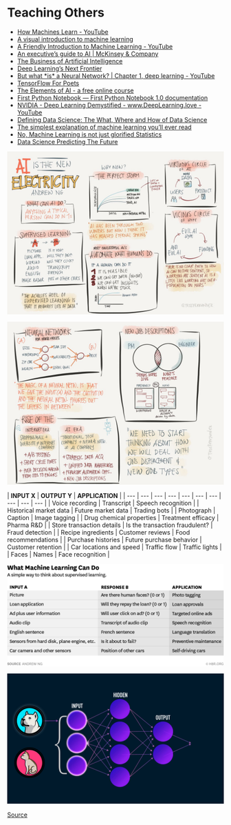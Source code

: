 # Teaching Others

* [How Machines Learn - YouTube](https://www.youtube.com/watch?v=R9OHn5ZF4Uo)
* [A visual introduction to machine learning](http://www.r2d3.us/visual-intro-to-machine-learning-part-1/)
* [A Friendly Introduction to Machine Learning - YouTube](https://www.youtube.com/watch?v=IpGxLWOIZy4)
* [An executive’s guide to AI \| McKinsey & Company](https://www.mckinsey.com/business-functions/mckinsey-analytics/our-insights/an-executives-guide-to-ai)
* [The Business of Artificial Intelligence](https://hbr.org/cover-story/2017/07/the-business-of-artificial-intelligence)
* [Deep Learning’s Next Frontier](https://hbr.org/webinar/2017/07/deep-learnings-next-frontier)
* [But what \*is\* a Neural Network? \| Chapter 1, deep learning - YouTube](https://www.youtube.com/watch?v=aircAruvnKk&list=PLZHQObOWTQDNU6R1_67000Dx_ZCJB-3pi)
* [TensorFlow For Poets](https://codelabs.developers.google.com/codelabs/tensorflow-for-poets/#0)
* [The Elements of AI - a free online course](https://www.elementsofai.com/)
* [First Python Notebook — First Python Notebook 1.0 documentation](http://www.firstpythonnotebook.org/)
* [NVIDIA - Deep Learning Demystified - www.DeepLearning.love - YouTube](https://www.youtube.com/watch?v=Hu6HH-_hRus)
* [Defining Data Science: The What, Where and How of Data Science](https://365datascience.com/defining-data-science/)
* [The simplest explanation of machine learning you’ll ever read](https://hackernoon.com/the-simplest-explanation-of-machine-learning-youll-ever-read-bebc0700047c)
* [No, Machine Learning is not just glorified Statistics](https://towardsdatascience.com/no-machine-learning-is-not-just-glorified-statistics-26d3952234e3)
* [Data Science Predicting The Future](https://www.kdnuggets.com/2018/06/data-science-predicting-future.html)

![](.gitbook/assets/image%20%2842%29.png)

![](.gitbook/assets/image%20%2832%29.png)



| **INPUT X** | **OUTPUT Y** | **APPLICATION** |
| --- | --- | --- | --- | --- | --- | --- | --- | --- | --- |
| Voice recording | Transcript | Speech recognition |
| Historical market data | Future market data | Trading bots |
| Photograph | Caption | Image tagging |
| Drug chemical properties | Treatment efficacy | Pharma R&D |
| Store transaction details | Is the transaction fraudulent? | Fraud detection |
| Recipe ingredients | Customer reviews | Food recommendations |
| Purchase histories | Future purchase behavior | Customer retention |
| Car locations and speed | Traffic flow | Traffic lights |
| Faces | Names | Face recognition |



![](.gitbook/assets/image%20%2820%29.png)

![](.gitbook/assets/image%20%283%29.png)

[Source](https://cdn-images-1.medium.com/max/2000/1*bhFifratH9DjKqMBTeQG5A.gif)


